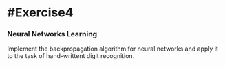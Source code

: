 #Exercise4
===============

### Neural Networks Learning
Implement the backpropagation algorithm for neural networks and apply it to the task of hand-writtent digit recognition.
